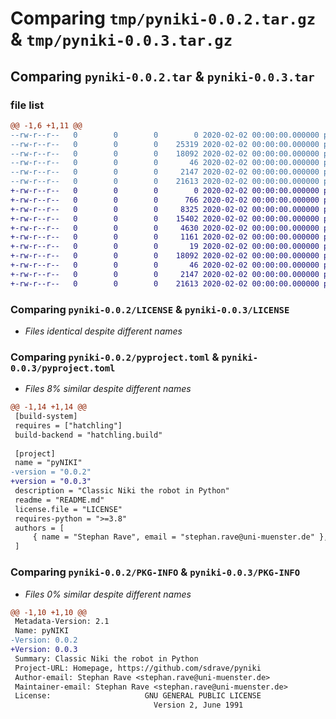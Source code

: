 # Comparing `tmp/pyniki-0.0.2.tar.gz` & `tmp/pyniki-0.0.3.tar.gz`

## Comparing `pyniki-0.0.2.tar` & `pyniki-0.0.3.tar`

### file list

```diff
@@ -1,6 +1,11 @@
--rw-r--r--   0        0        0        0 2020-02-02 00:00:00.000000 pyniki-0.0.2/src/pyniki/__init__.py
--rw-r--r--   0        0        0    25319 2020-02-02 00:00:00.000000 pyniki-0.0.2/src/pyniki/main.py
--rw-r--r--   0        0        0    18092 2020-02-02 00:00:00.000000 pyniki-0.0.2/LICENSE
--rw-r--r--   0        0        0       46 2020-02-02 00:00:00.000000 pyniki-0.0.2/README.md
--rw-r--r--   0        0        0     2147 2020-02-02 00:00:00.000000 pyniki-0.0.2/pyproject.toml
--rw-r--r--   0        0        0    21613 2020-02-02 00:00:00.000000 pyniki-0.0.2/PKG-INFO
+-rw-r--r--   0        0        0        0 2020-02-02 00:00:00.000000 pyniki-0.0.3/src/pyniki/__init__.py
+-rw-r--r--   0        0        0      766 2020-02-02 00:00:00.000000 pyniki-0.0.3/src/pyniki/curses.py
+-rw-r--r--   0        0        0     8325 2020-02-02 00:00:00.000000 pyniki-0.0.3/src/pyniki/field.py
+-rw-r--r--   0        0        0    15402 2020-02-02 00:00:00.000000 pyniki-0.0.3/src/pyniki/main.py
+-rw-r--r--   0        0        0     4630 2020-02-02 00:00:00.000000 pyniki-0.0.3/src/pyniki/sim.py
+-rw-r--r--   0        0        0     1161 2020-02-02 00:00:00.000000 pyniki-0.0.3/src/pyniki/ui.py
+-rw-r--r--   0        0        0       19 2020-02-02 00:00:00.000000 pyniki-0.0.3/.gitignore
+-rw-r--r--   0        0        0    18092 2020-02-02 00:00:00.000000 pyniki-0.0.3/LICENSE
+-rw-r--r--   0        0        0       46 2020-02-02 00:00:00.000000 pyniki-0.0.3/README.md
+-rw-r--r--   0        0        0     2147 2020-02-02 00:00:00.000000 pyniki-0.0.3/pyproject.toml
+-rw-r--r--   0        0        0    21613 2020-02-02 00:00:00.000000 pyniki-0.0.3/PKG-INFO
```

### Comparing `pyniki-0.0.2/LICENSE` & `pyniki-0.0.3/LICENSE`

 * *Files identical despite different names*

### Comparing `pyniki-0.0.2/pyproject.toml` & `pyniki-0.0.3/pyproject.toml`

 * *Files 8% similar despite different names*

```diff
@@ -1,14 +1,14 @@
 [build-system]
 requires = ["hatchling"]
 build-backend = "hatchling.build"
 
 [project]
 name = "pyNIKI"
-version = "0.0.2"
+version = "0.0.3"
 description = "Classic Niki the robot in Python"
 readme = "README.md"
 license.file = "LICENSE"
 requires-python = ">=3.8"
 authors = [
     { name = "Stephan Rave", email = "stephan.rave@uni-muenster.de" },
 ]
```

### Comparing `pyniki-0.0.2/PKG-INFO` & `pyniki-0.0.3/PKG-INFO`

 * *Files 0% similar despite different names*

```diff
@@ -1,10 +1,10 @@
 Metadata-Version: 2.1
 Name: pyNIKI
-Version: 0.0.2
+Version: 0.0.3
 Summary: Classic Niki the robot in Python
 Project-URL: Homepage, https://github.com/sdrave/pyniki
 Author-email: Stephan Rave <stephan.rave@uni-muenster.de>
 Maintainer-email: Stephan Rave <stephan.rave@uni-muenster.de>
 License:                     GNU GENERAL PUBLIC LICENSE
                                Version 2, June 1991
```

